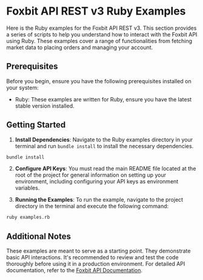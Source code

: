 # Foxbit API REST v3 Ruby Examples

Here is the Ruby examples for the Foxbit API REST v3. This section provides a series of scripts to help you understand how to interact with the Foxbit API using Ruby. These examples cover a range of functionalities from fetching market data to placing orders and managing your account.

## Prerequisites

Before you begin, ensure you have the following prerequisites installed on your system:

- Ruby: These examples are written for Ruby, ensure you have the latest stable version installed.

## Getting Started

1. **Install Dependencies**: Navigate to the Ruby examples directory in your terminal and run `bundle install` to install the necessary dependencies.

```bash
bundle install
```

2. **Configure API Keys**: You must read the main README file located at the root of the project for general information on setting up your environment, including configuring your API keys as environment variables.

3. **Running the Examples**: To run the example, navigate to the project directory in the terminal and execute the following command:

```bash
ruby examples.rb
```

## Additional Notes

These examples are meant to serve as a starting point. They demonstrate basic API interactions. It's recommended to review and test the code thoroughly before using it in a production environment.
For detailed API documentation, refer to the [Foxbit API Documentation](https://docs.foxbit.com.br/).
